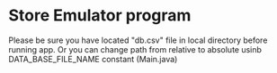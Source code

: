 # Store Emulator program
Please be sure you have located "db.csv" file in local directory before running app.
Or you can change path from relative to absolute usinb DATA_BASE_FILE_NAME constant (Main.java)
